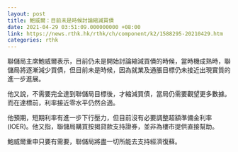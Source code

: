 ```yaml
---
layout: post
title: 鮑威爾：目前未是時候討論縮減買債
date: 2021-04-29 03:51:09.000000000 +08:00
link: https://news.rthk.hk/rthk/ch/component/k2/1588295-20210429.htm
categories: rthk
---
```


聯儲局主席鮑威爾表示，目前仍未是開始討論縮減買債的時候，當時機成熟時，聯儲局將逐漸減少買債，但目前未是時候，因為就業及通脹目標仍未接近出現實質的進一步進展。

他又說，不需要完全達到聯儲局目標後，才縮減買債，當局仍需要觀望更多數據。而在達標前，利率接近零水平仍然合適。

他預期，短期利率有進一步下行壓力，但目前沒有必要調整超額準備金利率(IOER)。他又指，聯儲局購買按揭貸款支持證券，並非為樓市提供直接幫助。

鮑威爾重申只要有需要，聯儲局將盡一切所能去支持經濟復蘇。
